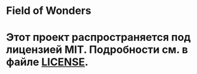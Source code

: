 # Field of Wonders
# Этот проект распространяется под лицензией MIT. Подробности см. в файле [LICENSE](LICENSE.md).
